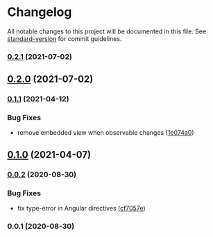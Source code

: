 # Changelog

All notable changes to this project will be documented in this file. See [standard-version](https://github.com/conventional-changelog/standard-version) for commit guidelines.

### [0.2.1](https://github.com/dirkluijk/loadable.ts/compare/v0.2.0...v0.2.1) (2021-07-02)

## [0.2.0](https://github.com/dirkluijk/loadable.ts/compare/v0.1.1...v0.2.0) (2021-07-02)

### [0.1.1](https://github.com/dirkluijk/loadable.ts/compare/v0.1.0...v0.1.1) (2021-04-12)


### Bug Fixes

* remove embedded view when observable changes ([1e074a0](https://github.com/dirkluijk/loadable.ts/commit/1e074a09f0069eb54bb0819246d2c427aa7fcb6e))

## [0.1.0](https://github.com/dirkluijk/loadable.ts/compare/v0.0.2...v0.1.0) (2021-04-07)

### [0.0.2](https://github.com/dirkluijk/loadable.ts/compare/v0.0.1...v0.0.2) (2020-08-30)


### Bug Fixes

* fix type-error in Angular directives ([cf7057e](https://github.com/dirkluijk/loadable.ts/commit/cf7057eaf1c2737d07e25c31db3eeac77595a748))

### 0.0.1 (2020-08-30)
